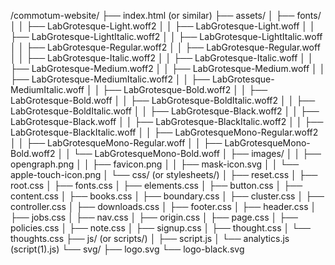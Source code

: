/commotum-website/
├── index.html (or similar)
├── assets/
│   ├── fonts/
│   │   ├── LabGrotesque-Light.woff2
│   │   ├── LabGrotesque-Light.woff
│   │   ├── LabGrotesque-LightItalic.woff2
│   │   ├── LabGrotesque-LightItalic.woff
│   │   ├── LabGrotesque-Regular.woff2
│   │   ├── LabGrotesque-Regular.woff
│   │   ├── LabGrotesque-Italic.woff2
│   │   ├── LabGrotesque-Italic.woff
│   │   ├── LabGrotesque-Medium.woff2
│   │   ├── LabGrotesque-Medium.woff
│   │   ├── LabGrotesque-MediumItalic.woff2
│   │   ├── LabGrotesque-MediumItalic.woff
│   │   ├── LabGrotesque-Bold.woff2
│   │   ├── LabGrotesque-Bold.woff
│   │   ├── LabGrotesque-BoldItalic.woff2
│   │   ├── LabGrotesque-BoldItalic.woff
│   │   ├── LabGrotesque-Black.woff2
│   │   ├── LabGrotesque-Black.woff
│   │   ├── LabGrotesque-BlackItalic.woff2
│   │   ├── LabGrotesque-BlackItalic.woff
│   │   ├── LabGrotesqueMono-Regular.woff2
│   │   ├── LabGrotesqueMono-Regular.woff
│   │   ├── LabGrotesqueMono-Bold.woff2
│   │   └── LabGrotesqueMono-Bold.woff
│   ├── images/
│   │   ├── opengraph.png
│   │   ├── favicon.png
│   │   ├── mask-icon.svg
│   │   └── apple-touch-icon.png
│   └── css/ (or stylesheets/)
│       ├── reset.css
│       ├── root.css
│       ├── fonts.css
│       ├── elements.css
│       ├── button.css
│       ├── content.css
│       ├── books.css
│       ├── boundary.css
│       ├── cluster.css
│       ├── controller.css
│       ├── downloads.css
│       ├── footer.css
│       ├── header.css
│       ├── jobs.css
│       ├── nav.css
│       ├── origin.css
│       ├── page.css
│       ├── policies.css
│       ├── note.css
│       ├── signup.css
│       ├── thought.css
│       └── thoughts.css
├── js/ (or scripts/)
│   ├── script.js
│   └── analytics.js (script(1).js)
└── svg/
    ├── logo.svg
    └── logo-black.svg
